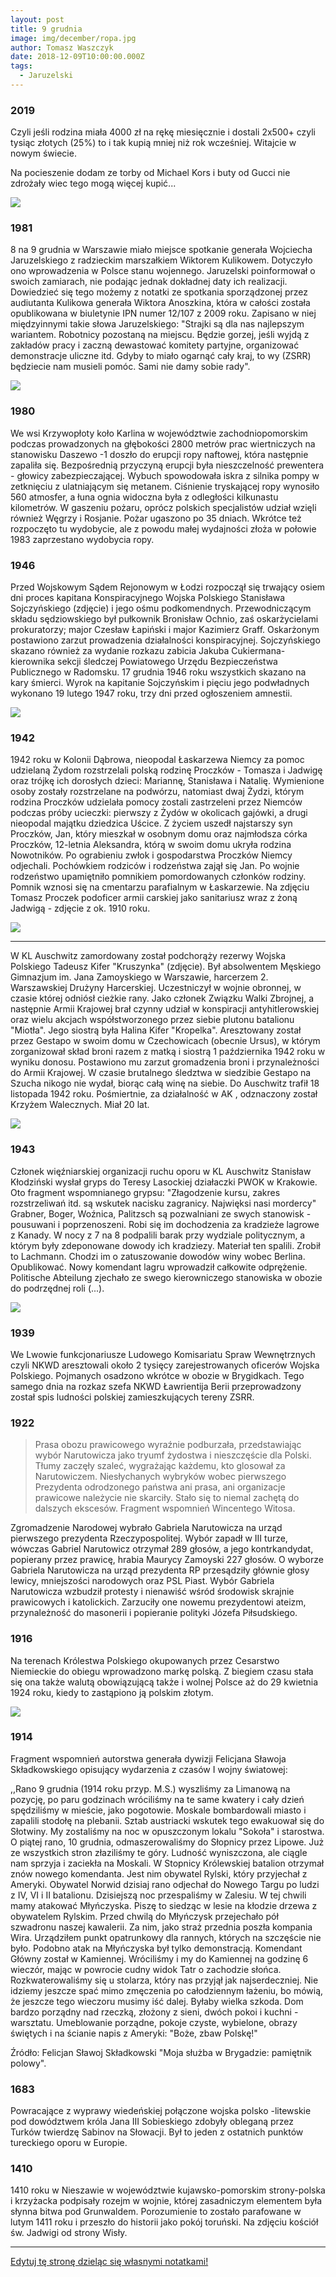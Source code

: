 ```yaml
---
layout: post
title: 9 grudnia
image: img/december/ropa.jpg
author: Tomasz Waszczyk
date: 2018-12-09T10:00:00.000Z
tags:
  - Jaruzelski
---
```


### 2019

Czyli jeśli rodzina miała 4000 zł na rękę miesięcznie i dostali 2x500+ czyli tysiąc złotych (25%) to i tak kupią mniej niż rok wcześniej. Witajcie w nowym świecie.

Na pocieszenie dodam ze torby od Michael Kors i buty od Gucci nie zdrożały wiec tego mogą więcej kupić...

<img src="./img/december/inflacja.jpg"/><br>

### 1981

8 na 9 grudnia w Warszawie miało miejsce spotkanie generała Wojciecha Jaruzelskiego z radzieckim marszałkiem Wiktorem Kulikowem. Dotyczyło ono wprowadzenia w Polsce stanu wojennego. Jaruzelski poinformował o swoich zamiarach, nie podając jednak dokładnej daty ich realizacji. Dowiedzieć się tego możemy z notatki ze spotkania sporządzonej przez audiutanta Kulikowa generała Wiktora Anoszkina, która w całości została opublikowana w biuletynie IPN numer 12/107 z 2009 roku.
Zapisano w niej międzyinnymi takie słowa Jaruzelskiego:
"Strajki są dla nas najlepszym wariantem. Robotnicy pozostaną na miejscu. Będzie gorzej, jeśli wyjdą z zakładów pracy i zaczną dewastować komitety partyjne, organizować demonstracje uliczne itd. Gdyby to miało ogarnąć cały kraj, to wy (ZSRR) będziecie nam musieli pomóc. Sami nie damy sobie rady".

<img src="./img/december/jaruzelski.jpg"/><br>

### 1980

We wsi Krzywopłoty koło Karlina w województwie zachodniopomorskim podczas prowadzonych na głębokości 2800 metrów prac wiertniczych na stanowisku Daszewo -1 doszło do erupcji ropy naftowej, która następnie zapaliła się.
Bezpośrednią przyczyną erupcji była nieszczelność prewentera - głowicy zabezpieczającej. Wybuch spowodowała iskra z silnika pompy w zetknięciu z ulatniającym się metanem.
Ciśnienie tryskającej ropy wynosiło 560 atmosfer, a łuna ognia widoczna była z odległości kilkunastu kilometrów.
W gaszeniu pożaru, oprócz polskich specjalistów udział wzięli również Węgrzy i Rosjanie.
Pożar ugaszono po 35 dniach.
Wkrótce też rozpoczęto tu wydobycie, ale z powodu małej wydajności złoża w połowie 1983 zaprzestano wydobycia ropy.

### 1946

Przed Wojskowym Sądem Rejonowym w Łodzi rozpoczął się trwający osiem dni proces kapitana Konspiracyjnego Wojska Polskiego Stanisława Sojczyńskiego (zdjęcie) i jego ośmu podkomendnych. Przewodniczącym składu sędziowskiego był pułkownik Bronisław Ochnio, zaś oskarżycielami prokuratorzy; major Czesław Łapiński i major Kazimierz Graff.
Oskarżonym postawiono zarzut prowadzenia działalności konspiracyjnej. Sojczyńskiego skazano również za wydanie rozkazu zabicia Jakuba Cukiermana- kierownika sekcji śledczej Powiatowego Urzędu Bezpieczeństwa Publicznego w Radomsku.
17 grudnia 1946 roku wszystkich skazano na kary śmierci. Wyrok na kapitanie Sojczyńskim i pięciu jego podwładnych wykonano 19 lutego 1947 roku, trzy dni przed ogłoszeniem amnestii.

<img src="./img/december/sojczynski.jpg"/><br>

### 1942

1942 roku w Kolonii Dąbrowa, nieopodal Łaskarzewa Niemcy za pomoc udzielaną Żydom rozstrzelali polską rodzinę Proczków - Tomasza i Jadwigę oraz trójkę ich dorosłych dzieci: Mariannę, Stanisława i Natalię. Wymienione osoby zostały rozstrzelane na podwórzu, natomiast dwaj Żydzi, którym rodzina Proczków udzielała pomocy zostali zastrzeleni przez Niemców podczas próby ucieczki: pierwszy z Żydów w okolicach gajówki, a drugi nieopodal majątku dziedzica Uścice. Z życiem uszedł najstarszy syn Proczków, Jan, który mieszkał w osobnym domu oraz najmłodsza córka Proczków, 12-letnia Aleksandra, którą w swoim domu ukryła rodzina Nowotników. Po ograbieniu zwłok i gospodarstwa Proczków Niemcy odjechali. Pochówkiem rodziców i rodzeństwa zajął się Jan. Po wojnie rodzeństwo upamiętniło pomnikiem pomordowanych członków rodziny. Pomnik wznosi się na cmentarzu parafialnym w Łaskarzewie. Na zdjęciu Tomasz Proczek podoficer armii carskiej jako sanitariusz wraz z żoną Jadwigą - zdjęcie z ok. 1910 roku.

<img src="./img/december/proczkow.jpg"/><br>

---

W KL Auschwitz zamordowany został podchorąży rezerwy Wojska Polskiego Tadeusz Kifer "Kruszynka" (zdjęcie).
Był absolwentem Męskiego Gimnazjum im. Jana Zamoyskiego w Warszawie, harcerzem 2. Warszawskiej Drużyny Harcerskiej. Uczestniczył w wojnie obronnej, w czasie której odniósł cieżkie rany. Jako członek Związku Walki Zbrojnej, a następnie Armii Krajowej brał czynny udział w konspiracji antyhitlerowskiej oraz wielu akcjach współstworzonego przez siebie plutonu batalionu "Miotła". Jego siostrą była Halina Kifer "Kropelka".
Aresztowany został przez Gestapo w swoim domu w Czechowicach (obecnie Ursus), w którym zorganizował skład broni razem z matką i siostrą 1 października 1942 roku w wyniku donosu. Postawiono mu zarzut gromadzenia broni i przynależności do Armii Krajowej. W czasie brutalnego śledztwa w siedzibie Gestapo na Szucha nikogo nie wydał, biorąc całą winę na siebie. Do Auschwitz trafił 18 listopada 1942 roku.
Pośmiertnie, za działalność w AK , odznaczony został Krzyżem Walecznych.
Miał 20 lat.

<img src="./img/december/kruszynka.jpg"/><br>

### 1943

Członek więźniarskiej organizacji ruchu oporu w KL Auschwitz Stanisław Kłodziński wysłał gryps do Teresy Lasockiej działaczki PWOK w Krakowie. Oto fragment wspomnianego grypsu: "Złagodzenie kursu, zakres rozstrzeliwań itd. są wskutek nacisku zagranicy. Najwięksi nasi mordercy" Grabner, Boger, Woźnica, Palitzsch są pozwalniani ze swych stanowisk - pousuwani i poprzenoszeni. Robi się im dochodzenia za kradzieże lagrowe z Kanady. W nocy z 7 na 8 podpalili barak przy wydziale politycznym, a którym były zdeponowane dowody ich kradziezy. Materiał ten spalili. Zrobił to Lachmann. Chodzi im o zatuszowanie dowodów winy wobec Berlina. Opublikować. Nowy komendant lagru wprowadził całkowite odprężenie. Politische Abteilung zjechało ze swego kierowniczego stanowiska w obozie do podrzędnej roli (...).

<img src="./img/december/klodzinski.jpg"/><br>

### 1939

We Lwowie funkcjonariusze Ludowego Komisariatu Spraw Wewnętrznych czyli NKWD aresztowali około 2 tysięcy zarejestrowanych oficerów Wojska Polskiego. Pojmanych osadzono wkrótce w obozie w Brygidkach. Tego samego dnia na rozkaz szefa NKWD Ławrientija Berii przeprowadzony został spis ludności polskiej zamieszkujących tereny ZSRR.

### 1922

> Prasa obozu prawicowego wyraźnie podburzała, przedstawiając wybór Narutowicza jako tryumf żydostwa i nieszczęście dla Polski. Tłumy zaczęły szaleć, wygrażając każdemu, kto glosował za Narutowiczem. Niesłychanych wybryków wobec pierwszego Prezydenta odrodzonego państwa ani prasa, ani organizacje prawicowe należycie nie skarciły. Stało się to niemal zachętą do dalszych ekscesów.
Fragment wspomnień Wincentego Witosa.

Zgromadzenie Narodowej wybrało Gabriela Narutowicza na urząd pierwszego prezydenta Rzeczypospolitej. Wybór zapadł w III turze, wówczas Gabriel Narutowicz otrzymał 289 głosów, a jego kontrkandydat, popierany przez prawicę, hrabia Maurycy Zamoyski 227 głosów. O wyborze Gabriela Narutowicza na urząd prezydenta RP przesądziły głównie głosy lewicy, mniejszości narodowych oraz PSL Piast. Wybór Gabriela Narutowicza wzbudził protesty i nienawiść wśród środowisk skrajnie prawicowych i katolickich. Zarzuciły one nowemu prezydentowi ateizm, przynależność do masonerii i popieranie polityki Józefa Piłsudskiego.

### 1916

Na terenach Królestwa Polskiego okupowanych przez Cesarstwo Niemieckie do obiegu wprowadzono markę polską. Z biegiem czasu stała się ona także walutą obowiązującą także i wolnej Polsce aż do 29 kwietnia 1924 roku, kiedy to zastąpiono ją polskim złotym.

<img src="./img/december/marka.jpg"/><br>

### 1914

Fragment wspomnień autorstwa generała dywizji Felicjana Sławoja Składkowskiego opisujący wydarzenia z czasów I wojny światowej:

,,Rano 9 grudnia (1914 roku przyp. M.S.) wyszliśmy za Limanową na pozycję, po paru godzinach wróciliśmy na te same kwatery i cały dzień spędziliśmy w mieście, jako pogotowie. Moskale bombardowali miasto i zapalili stodołę na plebanii. Sztab austriacki wskutek tego ewakuował się do Słotwiny. My zostaliśmy na noc w opuszczonym lokalu "Sokoła" i starostwa. O piątej rano, 10 grudnia, odmaszerowaliśmy do Słopnicy przez Lipowe.
Już ze wszystkich stron złaziliśmy te góry. Ludność wyniszczona, ale ciągle nam sprzyja i zaciekła na Moskali. W Stopnicy Królewskiej batalion otrzymał znów nowego komendanta. Jest nim obywatel Rylski, który przyjechał z Ameryki. Obywatel Norwid dzisiaj rano odjechał do Nowego Targu po ludzi z IV, VI i II batalionu. Dzisiejszą noc przespaliśmy w Zalesiu.
W tej chwili mamy atakować Młyńczyska. Piszę to siedząc w lesie na kłodzie drzewa z obywatelem Rylskim. Przed chwilą do Młyńczysk przejechało pół szwadronu naszej kawalerii. Za nim, jako straż przednia poszła kompania Wira. Urządziłem punkt opatrunkowy dla rannych, których na szczęście nie było. Podobno atak na Młyńczyska był tylko demonstracją.
Komendant Główny został w Kamiennej. Wróciliśmy i my do Kamiennej na godzinę 6 wieczór, mając w powrocie cudny widok Tatr o zachodzie słońca.
Rozkwaterowaliśmy się u stolarza, który nas przyjął jak najserdeczniej. Nie idziemy jeszcze spać mimo zmęczenia po całodziennym łażeniu, bo mówią, że jeszcze tego wieczoru musimy iść dalej. Byłaby wielka szkoda. Dom bardzo porządny nad rzeczką, złożony z sieni, dwóch pokoi i kuchni - warsztatu. Umeblowanie porządne, pokoje czyste, wybielone, obrazy świętych i na ścianie napis z Ameryki: "Boże, zbaw Polskę!"

Źródło: Felicjan Sławoj Składkowski "Moja służba w Brygadzie: pamiętnik polowy".

### 1683

Powracające z wyprawy wiedeńskiej połączone wojska polsko -litewskie pod dowództwem króla Jana III Sobieskiego zdobyły obleganą przez Turków twierdzę Sabinov na Słowacji. Był to jeden z ostatnich punktów tureckiego oporu w Europie.

### 1410

1410 roku w Nieszawie w województwie kujawsko-pomorskim strony-polska i krzyżacka podpisały rozejm w wojnie, której zasadniczym elementem była słynna bitwa pod Grunwaldem. Porozumienie to zostało parafowane w lutym 1411 roku i przeszło do historii jako pokój toruński.
Na zdjęciu kościół św. Jadwigi od strony Wisły.

---

<a href="https://github.com/TomaszWaszczyk/historia.waszczyk.com/edit/master/src/content/december-9.md" target="_blank">Edytuj tę stronę dzieląc się własnymi notatkami!</a>
